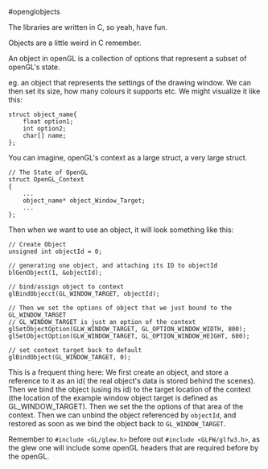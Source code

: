 #openglobjects

The libraries are written in C, so yeah, have fun. 

Objects are a little weird in C remember. 

An object in openGL is a collection of options that represent a subset of openGL's state. 

eg. an object that represents the settings of the drawing window. We can then set its size, how many colours it supports etc. 
We might visualize it like this: 
```
struct object_name{ 
	float option1; 
	int option2;
	char[] name;
};
```

You can imagine, openGL's context as a large struct, a very large struct. 

```
// The State of OpenGL
struct OpenGL_Context
{ 
	... 
	object_name* object_Window_Target;
	...
};
```
Then when we want to use an object, it will look something like this: 
```
// Create Object
unsigned int objectId = 0;

// generating one object, and attaching its ID to objectId
blGenObject(1, &objectId);

// bind/assign object to context
glBindObjecct(GL_WINDOW_TARGET, objectId);

// Then we set the options of object that we just bound to the GL_WINDOW_TARGET
// GL_WINDOW_TARGET is just an option of the context
glSetObjectOption(GLW_WINDOW_TARGET, GL_OPTION_WINDOW_WIDTH, 800);
glSetObjectOption(GLW_WINDOW_TARGET, GL_OPTION_WINDOW_HEIGHT, 600);

// set context target back to default
glBindObject(GL_WINDOW_TARGET, 0);
```
This is a frequent thing here: 
We first create an object, and store a reference to it as an id( the real object's data is stored behind the scenes). 
Then we bind the object (using its id) to the target location of the context (the location of the example window object target is defined as GL_WINDOW_TARGET). 
Then we set the the options of that area of the context. 
Then we can unbind the object referenced by `objectId`, and restored as soon as we bind the object back to `GL_WINDOW_TARGET`. 

Remember to `#include <GL/glew.h>` before out `#include <GLFW/glfw3.h>`, as the glew one will include some openGL headers that are required before by the openGL. 


